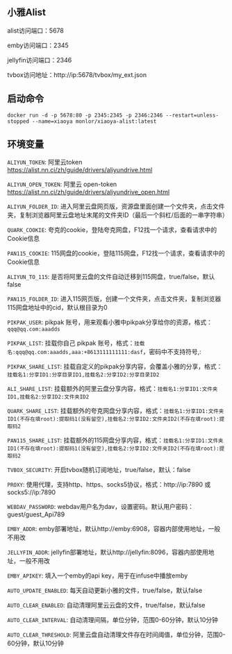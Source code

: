 ## 小雅Alist

alist访问端口：5678

emby访问端口：2345

jellyfin访问端口：2346

tvbox访问地址：http://ip:5678/tvbox/my_ext.json

## 启动命令

```
docker run -d -p 5678:80 -p 2345:2345 -p 2346:2346 --restart=unless-stopped --name=xiaoya monlor/xiaoya-alist:latest
```

## 环境变量

`ALIYUN_TOKEN`: 阿里云token https://alist.nn.ci/zh/guide/drivers/aliyundrive.html 

`ALIYUN_OPEN_TOKEN`: 阿里云 open-token https://alist.nn.ci/zh/guide/drivers/aliyundrive_open.html

`ALIYUN_FOLDER_ID`: 进入阿里云盘网页版，资源盘里面创建一个文件夹，点击文件夹，复制浏览器阿里云盘地址末尾的文件夹ID（最后一个斜杠/后面的一串字符串）

`QUARK_COOKIE`: 夸克的cookie，登陆夸克网盘，F12找一个请求，查看请求中的Cookie信息

`PAN115_COOKIE`:  115网盘的cookie，登陆115网盘，F12找一个请求，查看请求中的Cookie信息

`ALIYUN_TO_115`: 是否将阿里云盘的文件自动迁移到115网盘，true/false，默认false

`PAN115_FOLDER_ID`: 进入115网页版，创建一个文件夹，点击文件夹，复制浏览器115网盘地址中的cid，默认根目录为0

`PIKPAK_USER`: pikpak 账号，用来观看小雅中pikpak分享给你的资源，格式：`qqq@qq.com:aaadds`

`PIKPAK_LIST`: 挂载你自己 pikpak 账号，格式：`挂载名:qqq@qq.com:aaadds,aaa:+8613111111111:dasf`，密码中不支持符号,:

`PIKPAK_SHARE_LIST`: 挂载自定义的pikpak分享内容，会覆盖小雅的分享，格式：`挂载名1:分享ID1:分享目录ID1,挂载名2:分享ID2:分享目录ID2`

`ALI_SHARE_LIST`: 挂载额外的阿里云盘分享内容，格式：`挂载名1:分享ID1:文件夹ID1,挂载名2:分享ID2:文件夹ID2`

`QUARK_SHARE_LIST`: 挂载额外的夸克网盘分享内容，格式：`挂载名1:分享ID1:文件夹ID1(不存在填root):提取码1(没有留空),挂载名2:分享ID2:文件夹ID2(不存在填root):提取码2`

`PAN115_SHARE_LIST`: 挂载额外的115网盘分享内容，格式：`挂载名1:分享ID1:文件夹ID1(不存在填root):提取码1(没有留空),挂载名2:分享ID2:文件夹ID2(不存在填root):提取码2`

`TVBOX_SECURITY`: 开启tvbox随机订阅地址，true/false，默认：false

`PROXY`: 使用代理，支持http、https、socks5协议，格式：http://ip:7890 或 socks5://ip:7890

`WEBDAV_PASSWORD`: webdav用户名为dav，设置密码。默认用户密码：guest/guest_Api789

`EMBY_ADDR`: emby部署地址，默认http://emby:6908，容器内部使用地址，一般不用改

`JELLYFIN_ADDR`: jellyfin部署地址，默认http://jellyfin:8096，容器内部使用地址，一般不用改

`EMBY_APIKEY`: 填入一个emby的api key，用于在infuse中播放emby

`AUTO_UPDATE_ENABLED`: 每天自动更新小雅的文件，true/false，默认false

`AUTO_CLEAR_ENABLED`: 自动清理阿里云云盘的文件，true/false，默认false

`AUTO_CLEAR_INTERVAL`: 自动清理间隔，单位分钟，范围0-60分钟，默认10分钟

`AUTO_CLEAR_THRESHOLD`: 阿里云盘自动清理文件存在时间阈值，单位分钟，范围0-60分钟，默认10分钟